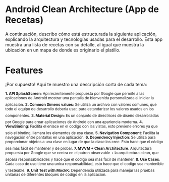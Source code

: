 # Android Clean Architecture (App de Recetas)  
A continuación, describo cómo está estructurada la siguiente aplicación, explicando la arquitectura y tecnologías usadas para el desarrollo. Esta app muestra una lista de recetas con su detalle, al igual que muestra la ubicación en un mapa de donde es originario el platillo.

# Features  
¡Por supuesto! Aquí te muestro una descripción corta de cada tema:

<sub>**1. API SplashScreen**: Api recientemente propuesta por Google que permite a las aplicaciones de Android mostrar una pantalla de bienvenida personalizada al iniciar la aplicación.</sub>
<sub>**2. Common Dimens values**: Se utiliza un archivo con valores comunes, que todo el equipo de desarrollo deberia usar, para estandarizar los valores usados en los componentes.</sub>
<sub>**3. Material Design**: Es un conjunto de directrices de diseño desarrolladas por Google para crear aplicaciones de Android con una apariencia moderna.</sub>
<sub>**4. ViewBinding**: Facilita el enlace en el codigo con las vistas, esto previene errores ya que solo el binding, llamara los elementos de esa clase.</sub>
<sub>**5. Navigation Component**: Facilita la navegación entre pantallas en una aplicación. </sub>
<sub>**6. Dependency Injection**: Se utiliza para proporcionar objetos a una clase en lugar de que la clase los cree. Esto hace que el código sea más fácil de mantener y de probar.</sub>
<sub>**7. MVVM + Clean Architecture**: Arquitectura propuesta por Google que se centra en el patron observable + la arquitectura clean, que separa responsabilidades y hace que el codigo sea mas facil de mantener.</sub>
<sub>**8. Use Cases**: Cada caso de uso tiene una unica responsabilidad, esto hace que el codigo sea mantenible y testeable.</sub>
<sub>**9. Unit Test with MockK**: Dependencia utilizada para manejar las pruebas unitarias de diferentes bloques de codigo en la aplicacion.</sub>
